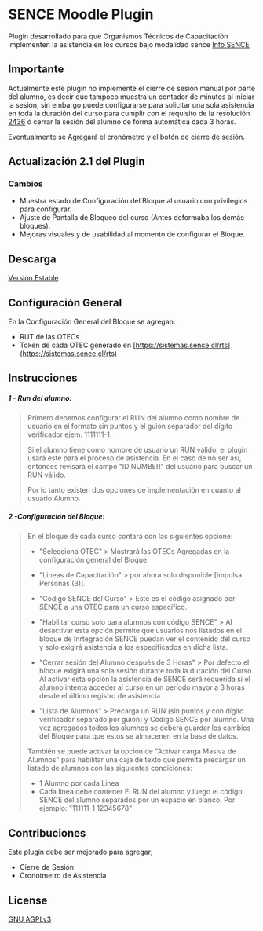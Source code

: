 # SENCE Moodle Plugin
Plugin desarrollado para que Organismos Técnicos de Capacitación implementen la asistencia en los cursos bajo modalidad sence [Info SENCE](https://sence.gob.cl/organismos/control-e-learning-otec)

## Importante
Actualmente este plugin no implemente el cierre de sesión manual por parte del alumno, es decir que tampoco muestra un contador de minutos al iniciar la sesión, sin embargo puede configurarse para solicitar una sola asistencia en toda la duración del curso para cumplir con el requisito de la resolución [2436](https://sence.gob.cl/sites/default/files/rex_n_2436_deja_sin_efecto_exigencia_de_conectividad.pdf) ó cerrar la sesión del alumno de forma automática cada 3 horas.

Eventualmente se Agregará el cronómetro y el botón de cierre de sesión.

## Actualización 2.1 del Plugin
### Cambios
* Muestra estado de Configuración del Bloque al usuario con privilegios para configurar.
* Ajuste de Pantalla de Bloqueo del curso (Antes deformaba los demás bloques).
* Mejoras visuales y de usabilidad al momento de configurar el Bloque.
###

## Descarga
[Versión Estable](https://github.com/fauzcategui/moodle-sence/archive/v2.1.zip)


## Configuración General
En la Configuración General del Bloque se agregan:
* RUT de las OTECs
* Token de cada OTEC generado en [https://sistemas.sence.cl/rts](https://sistemas.sence.cl/rts)


## Instrucciones

##### 1 - Run del alumno:
> Primero debemos configurar el RUN del alumno como nombre de usuario en el formato sin puntos y  el guion separador del dígito verificador ejem. 1111111-1.
>
> Si el alumno tiene como nombre de usuario un RUN válido, el plugin usará este para el proceso de asistencia. En el caso de no ser así, entonces revisará el campo "ID NUMBER" del usuario para buscar un RUN válido. 
>
>Por lo tanto existen dos opciones de implementación en cuanto al usuario Alumno.

##### 2 -Configuración del Bloque:
> En el bloque de cada curso contará con las siguientes opcione:
>
>- "Selecciona OTEC" >  Mostrará las OTECs Agregadas en la configuración general del Bloque.
>
>
>- "Lineas de Capacitación" > por ahora solo disponible [Impulsa Personas (3)].
>
>
>- "Código SENCE del Curso" > Este es el código asignado por SENCE a una OTEC para un curso específico.
>
>
>- "Habilitar curso solo para alumnos con código SENCE" > Al desactivar esta opción permite que usuarios nos listados en el bloque de Inrtegración SENCE puedan ver el contenido del curso y solo exigirá asistencia a los especificados en dicha lista.
>
>
>- "Cerrar sesión del Alumno después de 3 Horas" > Por defecto el bloque exigirá una sola sesión durante toda la duración del Curso. Al activar esta opción la asistencia de SENCE será requerida si el alumno intenta acceder al curso en un período mayor a 3 horas desde el último registro de asistencia.
>
>
>- "Lista de Alumnos" > Precarga un RUN (sin puntos y con dígito verificador separado por guión) y Código SENCE por alumno. Una vez agregados todos los alumnos se deberá guardar los cambios del Bloque para que estos se almacenen en la base de datos.
>
>
> También se puede activar la opción de "Activar carga Masiva de Alumnos" para habilitar una caja de texto que permita precargar un listado de alumnos con las siguientes condiciones:
> - 1 Alumno por cada Linea
> - Cada linea debe contener El RUN del alumno y luego el código SENCE del alumno separados por un espacio en blanco. Por ejemplo: "111111-1 12345678"

## Contribuciones
Este plugin debe ser mejorado para agregar;

- Cierre de Sesión
- Cronotmetro de Asistencia

## License
[GNU AGPLv3](https://choosealicense.com/licenses/agpl-3.0/)
